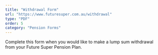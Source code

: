 ```yaml
---
title: "Withdrawal Form"
url: "https://www.futuresuper.com.au/withdrawal"
type: "PDF"
order: 5
category: "Pension Forms"
---
```


Complete this form when you would like to make a lump sum withdrawal from your Future Super Pension Plan.
